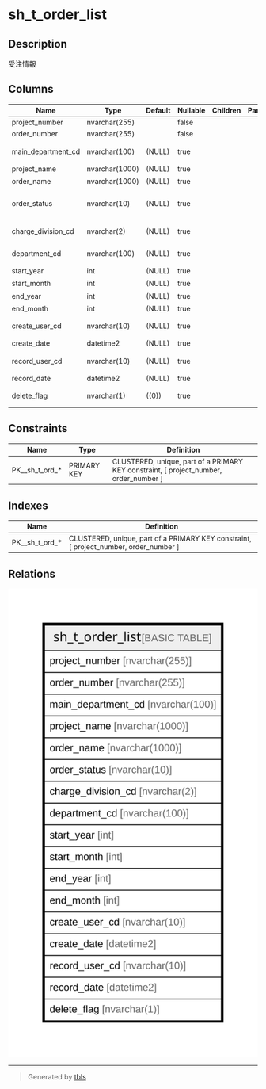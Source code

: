# sh_t_order_list

## Description

受注情報

## Columns

| Name | Type | Default | Nullable | Children | Parents | Comment |
| ---- | ---- | ------- | -------- | -------- | ------- | ------- |
| project_number | nvarchar(255) |  | false |  |  | PRNo. |
| order_number | nvarchar(255) |  | false |  |  | 受注No. |
| main_department_cd | nvarchar(100) | (NULL) | true |  |  | 主担当部署コード |
| project_name | nvarchar(1000) | (NULL) | true |  |  | 試験名 |
| order_name | nvarchar(1000) | (NULL) | true |  |  | 受注名 |
| order_status | nvarchar(10) | (NULL) | true |  |  | 受注ステータスコード |
| charge_division_cd | nvarchar(2) | (NULL) | true |  |  | 担当課コード |
| department_cd | nvarchar(100) | (NULL) | true |  |  | 部署コード |
| start_year | int | (NULL) | true |  |  | 開始年 |
| start_month | int | (NULL) | true |  |  | 開始月 |
| end_year | int | (NULL) | true |  |  | 終了年 |
| end_month | int | (NULL) | true |  |  | 終了月 |
| create_user_cd | nvarchar(10) | (NULL) | true |  |  | 作成者コード |
| create_date | datetime2 | (NULL) | true |  |  | 作成日時 |
| record_user_cd | nvarchar(10) | (NULL) | true |  |  | 更新者コード |
| record_date | datetime2 | (NULL) | true |  |  | 更新日時 |
| delete_flag | nvarchar(1) | ((0)) | true |  |  | 削除フラグ |

## Constraints

| Name | Type | Definition |
| ---- | ---- | ---------- |
| PK__sh_t_ord_* | PRIMARY KEY | CLUSTERED, unique, part of a PRIMARY KEY constraint, [ project_number, order_number ] |

## Indexes

| Name | Definition |
| ---- | ---------- |
| PK__sh_t_ord_* | CLUSTERED, unique, part of a PRIMARY KEY constraint, [ project_number, order_number ] |

## Relations

![er](sh_t_order_list.svg)

---

> Generated by [tbls](https://github.com/k1LoW/tbls)
